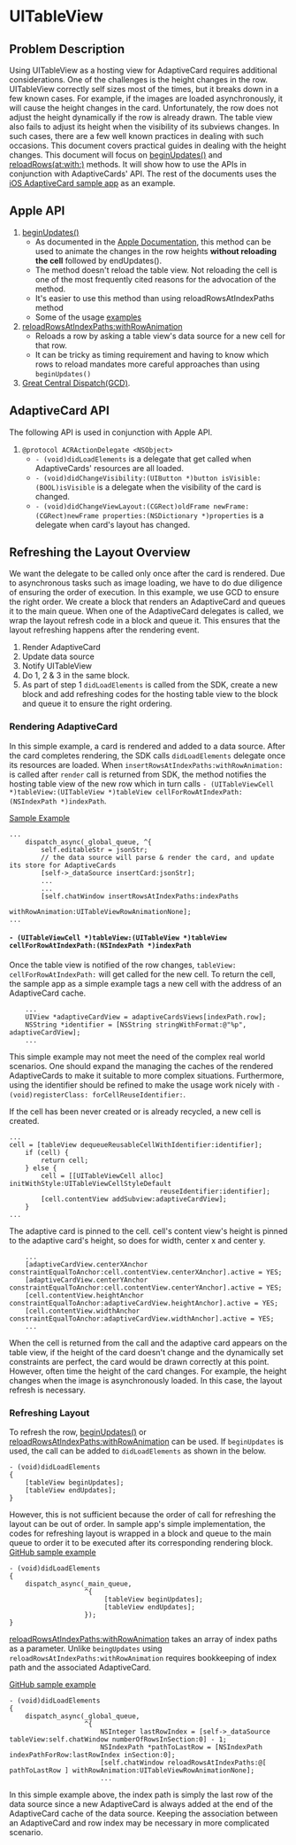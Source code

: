 # UITableView
## Problem Description
Using UITableView as a hosting view for AdaptiveCard requires additional considerations. One of the challenges is the height changes in the row. UITableView correctly self sizes most of the times, but it breaks down in a few known cases. For example, if the images are loaded asynchronously, it will cause the height changes in the card. Unfortunately, the row does not adjust the height dynamically if the row is already drawn. The table view also fails to adjust its height when the visibility of its subviews changes. 
In such cases, there are a few well known practices in dealing with such occasions. This document covers practical guides in dealing with the height changes. This document will focus on [beginUpdates()](https://developer.apple.com/documentation/uikit/uitableview/1614908-beginupdates) and [reloadRows(at:with:)](https://developer.apple.com/documentation/uikit/uitableview/1614935-reloadrows) methods. It will show how to use the APIs in conjunction with AdaptiveCards' API. The rest of the documents uses the [iOS AdaptiveCard sample app](https://github.com/microsoft/AdaptiveCards/tree/main/source/ios/AdaptiveCards/ADCIOSVisualizer/ADCIOSVisualizer) as an example.
## Apple API
1. [beginUpdates()](https://developer.apple.com/documentation/uikit/uitableview/1614908-beginupdates)
     - As documented in the [Apple Documentation](https://developer.apple.com/documentation/uikit/uitableview/1614908-beginupdates), this method can be used to animate the changes in the row heights **without reloading the cell** followed by endUpdates().
	 - The method doesn't reload the table view. Not reloading the cell is one of the most frequently cited reasons for the advocation of the method.
     - It's easier to use this method than using reloadRowsAtIndexPaths method
     - Some of the usage [examples](https://www.raywenderlich.com/8549-self-sizing-table-view-cells)
2. [reloadRowsAtIndexPaths:withRowAnimation](https://developer.apple.com/documentation/uikit/uitableview/1614935-reloadrowsatindexpaths)
    - Reloads a row by asking a table view's data source for a new cell for that row.
    - It can be tricky as timing requirement and having to know which rows to reload mandates more careful approaches than using `beginUpdates()`
3. [Great Central Dispatch(GCD)](https://developer.apple.com/documentation/DISPATCH).  

## AdaptiveCard API
The following API is used in conjunction with Apple API.
1. `@protocol ACRActionDelegate <NSObject>`
	* `- (void)didLoadElements` is a delegate that get called when AdaptiveCards' resources are all loaded.
	* `- (void)didChangeVisibility:(UIButton *)button isVisible:(BOOL)isVisible` is a delegate when the visibility of the card is changed.
	* `- (void)didChangeViewLayout:(CGRect)oldFrame newFrame:(CGRect)newFrame properties:(NSDictionary *)properties` is a delegate when card's layout has changed.

## Refreshing the Layout Overview
We want the delegate to be called only once after the card is rendered. Due to asynchronous tasks such as image loading, we have to do due diligence of ensuring the order of execution. In this example, we use GCD to ensure the right order. We create a block that renders an AdaptiveCard and queues it to the main queue. When one of the AdaptiveCard delegates is called, we wrap the layout refresh code in a block and queue it. This ensures that the layout refreshing happens after the rendering event. 

1. Render AdaptiveCard 
2. Update data source
3. Notify UITableView
4. Do 1, 2 & 3 in the same block. 
3. As part of step 1 `didLoadElements` is called from the SDK, create a new block and add refreshing codes for the hosting table view to the block and queue it to ensure the right ordering.

### Rendering AdaptiveCard
In this simple example, a card is rendered and added to a data source. After the card completes rendering, the SDK calls `didLoadElements` delegate once its resources are loaded. When `insertRowsAtIndexPaths:withRowAnimation:` is called after `render` call is returned from SDK, the method notifies the hosting table view of the new row which in turn calls `- (UITableViewCell *)tableView:(UITableView *)tableView cellForRowAtIndexPath:(NSIndexPath *)indexPath`.

[Sample Example](https://github.com/microsoft/AdaptiveCards/blob/d43eb4e2fe84794eec706cea194b0cf213eaacc8/source/ios/AdaptiveCards/ADCIOSVisualizer/ADCIOSVisualizer/ViewController.m#L558)
```
...
    dispatch_async(_global_queue, ^{
        self.editableStr = jsonStr;
        // the data source will parse & render the card, and update its store for AdaptiveCards
        [self->_dataSource insertCard:jsonStr];
		...
		...
        [self.chatWindow insertRowsAtIndexPaths:indexPaths
                               withRowAnimation:UITableViewRowAnimationNone];
...
```
#### `- (UITableViewCell *)tableView:(UITableView *)tableView cellForRowAtIndexPath:(NSIndexPath *)indexPath`
Once the table view is notified of the row changes, `tableView: cellForRowAtIndexPath:` will get called for the new cell. To return the cell, the sample app as a simple example tags a new cell with the address of an AdaptiveCard cache. 
```
	...
	UIView *adaptiveCardView = adaptiveCardsViews[indexPath.row];
    NSString *identifier = [NSString stringWithFormat:@"%p", adaptiveCardView];
    ...
```                                                                    
This simple example may not meet the need of the complex real world scenarios. One should expand the managing the caches of the rendered AdaptiveCards to make it suitable to more complex situations. Furthermore, using the identifier should be refined to make the usage work nicely with `- (void)registerClass: forCellReuseIdentifier:`. 

If the cell has been never created or is already recycled, a new cell is created. 
```
...
cell = [tableView dequeueReusableCellWithIdentifier:identifier];
    if (cell) {
        return cell;
    } else {
        cell = [[UITableViewCell alloc] initWithStyle:UITableViewCellStyleDefault
                                      reuseIdentifier:identifier];
        [cell.contentView addSubview:adaptiveCardView];
    }
...
```

The adaptive card is pinned to the cell. cell's content view's height is pinned to the adaptive card's height, so does for width, center x and center y. 
```
	...
	[adaptiveCardView.centerXAnchor constraintEqualToAnchor:cell.contentView.centerXAnchor].active = YES;
    [adaptiveCardView.centerYAnchor constraintEqualToAnchor:cell.contentView.centerYAnchor].active = YES;
    [cell.contentView.heightAnchor constraintEqualToAnchor:adaptiveCardView.heightAnchor].active = YES;
    [cell.contentView.widthAnchor constraintEqualToAnchor:adaptiveCardView.widthAnchor].active = YES;
	...
```
When the cell is returned from the call and the adaptive card appears on the table view, if the height of the card doesn't change and the dynamically set constraints are perfect, the card would be drawn correctly at this point. However, often time the height of the card changes. For example, the height changes when the image is asynchronously loaded. In this case, the layout refresh is necessary.
### Refreshing Layout
To refresh the row, [beginUpdates()](https://developer.apple.com/documentation/uikit/uitableview/1614908-beginupdates) or [reloadRowsAtIndexPaths:withRowAnimation](https://developer.apple.com/documentation/uikit/uitableview/1614935-reloadrowsatindexpaths) can be used. If `beginUpdates` is used, the call can be added to `didLoadElements` as shown in the below. 
```
- (void)didLoadElements
{
	[tableView beginUpdates];
	[tableView endUpdates];
}
```

However, this is not sufficient because the order of call for refreshing the layout can be out of order. In sample app's simple implementation, the codes for refreshing layout is wrapped in a block and queue to the main queue to order it to be executed after its corresponding rendering block.
[GitHub sample example](https://github.com/microsoft/AdaptiveCards/blob/d43eb4e2fe84794eec706cea194b0cf213eaacc8/source/ios/AdaptiveCards/ADCIOSVisualizer/ADCIOSVisualizer/ViewController.m#L587) 

```
- (void)didLoadElements
{
	dispatch_async(_main_queue,
                   ^{
                        [tableView beginUpdates];
                        [tableView endUpdates];
				   });
}
```
[reloadRowsAtIndexPaths:withRowAnimation](https://developer.apple.com/documentation/uikit/uitableview/1614935-reloadrowsatindexpaths) takes an array of index paths as a parameter. Unlike `beingUpdates` using `reloadRowsAtIndexPaths:withRowAnimation` requires bookkeeping of index path and the associated AdaptiveCard. 

[GitHub sample example](https://github.com/microsoft/AdaptiveCards/blob/d43eb4e2fe84794eec706cea194b0cf213eaacc8/source/ios/AdaptiveCards/ADCIOSVisualizer/ADCIOSVisualizer/ViewController.m#L587) 
```   
- (void)didLoadElements
{
    dispatch_async(_global_queue,
                   ^{
                       NSInteger lastRowIndex = [self->_dataSource tableView:self.chatWindow numberOfRowsInSection:0] - 1;
                       NSIndexPath *pathToLastRow = [NSIndexPath indexPathForRow:lastRowIndex inSection:0]; 
					   [self.chatWindow reloadRowsAtIndexPaths:@[ pathToLastRow ] withRowAnimation:UITableViewRowAnimationNone];
					   ...
```
In this simple example above, the index path is simply the last row of the data source since a new AdaptiveCard is always added at the end of the AdaptiveCard cache of the data source. Keeping the association between an AdaptiveCard and row index may be necessary in more complicated scenario.

